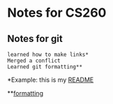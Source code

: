 # Notes for CS260

## Notes for git
```
learned how to make links*
Merged a conflict
Learned git formatting**
```
 *Example: this is my [README](https://github.com/SamuelG-exe/startup/blob/main/README.md)
 
 **[formatting](https://docs.github.com/en/get-started/writing-on-github/getting-started-with-writing-and-formatting-on-github/basic-writing-and-formatting-syntax)
